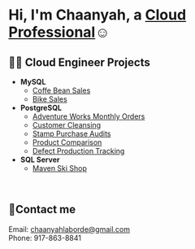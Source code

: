 <h1>Hi, I'm Chaanyah, a <a href="https://linkedin.com/in/claborde/">Cloud Professional</a>☺</h1>

<h2>👨‍💻 Cloud Engineer Projects</h2>

- <b>MySQL</b>
  - [Coffe Bean Sales](https://github.com/clabordec/Coffee-Bean-Sales)
  - [Bike Sales](https://github.com/clabordec/Bike-Sales)
- <b>PostgreSQL</b>
  - [Adventure Works Monthly Orders](https://github.com/clabordec/Adventure-Works-Monthly-Orders)
  - [Customer Cleansing](https://github.com/clabordec/Microsoft-SQL-Server/blob/main/Projects/CustomerCleanUp.sql)
  - [Stamp Purchase Audits](https://github.com/clabordec/Microsoft-SQL-Server/blob/main/Projects/StampPurchaseAudits.sql)
  - [Product Comparison](https://github.com/clabordec/Microsoft-SQL-Server/blob/main/Projects/ProductComparison.sql)
  - [Defect Production Tracking](https://github.com/clabordec/defect-tracking-report)
- <b>SQL Server</b>
  - [Maven Ski Shop](https://github.com/clabordec/Maven-Ski-Shop)


<br>


<h2>🤳Contact me</h2>
Email: <a href="mailto:chaanyahlaborde@gmail.com" target="_blank">chaanyahlaborde@gmail.com</a> <br>
Phone: 917-863-8841
